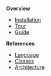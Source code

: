 **Overview**
* [Installation](installation.html)
* [Tour](tour.html)
* [Guide](guide.html)

**References**
* [Language](language.html)
* [Classes](classes.html)
* [Architecture](architecture.html)
